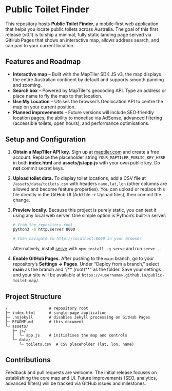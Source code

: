 # Public Toilet Finder

This repository hosts **Public Toilet Finder**, a mobile‑first web application that helps you locate public toilets across Australia.  The goal of this first release (v0.1) is to ship a minimal, fully static landing page served via GitHub Pages that shows an interactive map, allows address search, and can pan to your current location.

## Features and Roadmap

* **Interactive map** – Built with the MapTiler SDK JS v3, the map displays the entire Australian continent by default and supports smooth panning and zooming.
* **Search box** – Powered by MapTiler’s geocoding API.  Type an address or place name to fly the map to that location.
* **Use My Location** – Utilises the browser’s Geolocation API to centre the map on your current position.
* **Planned improvements** – Future versions will include SEO‑friendly location pages, the ability to monetise via AdSense, advanced filtering (accessible toilets, open hours), and performance optimisations.

## Setup and Configuration

1. **Obtain a MapTiler API key.**  Sign up at [maptiler.com](https://www.maptiler.com/cloud/) and create a free account.  Replace the placeholder string `YOUR_MAPTILER_PUBLIC_KEY_HERE` in both **index.html** and **assets/js/app.js** with your own public key.  Do **not** commit secret keys.
2. **Upload toilet data.**  To display toilet locations, add a CSV file at `/assets/data/toilets.csv` with headers `name,lat,lon` (other columns are allowed and become feature properties).  You can upload or replace this file directly in the GitHub UI (Add file → Upload files), then commit the change.
3. **Preview locally.**  Because this project is purely static, you can test it using any local web server.  One simple option is Python’s built‑in server:

   ```bash
   # from the repository root
   python3 -m http.server 8000

   # then navigate to http://localhost:8000 in your browser
   ```

   Alternatively, install [serve](https://www.npmjs.com/package/serve) with `npm install -g serve` and run `serve .`.

4. **Enable GitHub Pages.**  After pushing to the `main` branch, go to your repository’s **Settings → Pages**.  Under “Deploy from a branch,” select **main** as the branch and “/** (root)**” as the folder.  Save your settings and your site will be available at `https://<username>.github.io/public-toilet-map/`.

## Project Structure

```
/                  # repository root
├─ index.html      # single‑page application
├─ .nojekyll       # disables Jekyll processing on GitHub Pages
├─ README.md       # this document
└─ assets/
   ├─ js/
   │  └─ app.js    # initialises the map and controls
   └─ data/
      └─ toilets.csv  # CSV placeholder (lat, lon, name)
```

## Contributions

Feedback and pull requests are welcome.  The initial release focuses on establishing the core map and UI.  Future improvements (SEO, analytics, advanced filters) will be tracked via GitHub issues and milestones.
